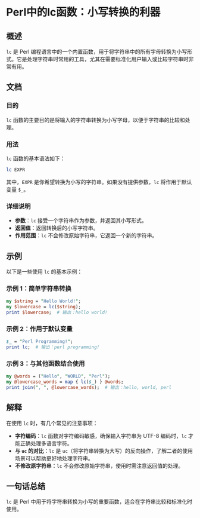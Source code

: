 <!--
Meta Description: # Perl中的lc函数：小写转换的利器 ## 概述 `lc` 是 Perl 编程语言中的一个内置函数，用于将字符串中的所有字母转换为小写形式。它是处理字符串时常用的工具，尤其在需要标准化用户输入或比较字符串时非常有用。 ## 文档 ### 目的 `lc` 函数的主要目的是将输入的字符串转换为小写字...
Meta Keywords: perl, hello, world, print, expr
-->

# Perl中的lc函数：小写转换的利器

## 概述
`lc` 是 Perl 编程语言中的一个内置函数，用于将字符串中的所有字母转换为小写形式。它是处理字符串时常用的工具，尤其在需要标准化用户输入或比较字符串时非常有用。

## 文档
### 目的
`lc` 函数的主要目的是将输入的字符串转换为小写字母，以便于字符串的比较和处理。

### 用法
`lc` 函数的基本语法如下：

```perl
lc EXPR
```

其中，`EXPR` 是你希望转换为小写的字符串。如果没有提供参数，`lc` 将作用于默认变量 `$_`。

### 详细说明
- **参数**：`lc` 接受一个字符串作为参数，并返回其小写形式。
- **返回值**：返回转换后的小写字符串。
- **作用范围**：`lc` 不会修改原始字符串，它返回一个新的字符串。

## 示例
以下是一些使用 `lc` 的基本示例：

### 示例 1：简单字符串转换
```perl
my $string = "Hello World!";
my $lowercase = lc($string);
print $lowercase;  # 输出：hello world!
```

### 示例 2：作用于默认变量
```perl
$_ = "Perl Programming!";
print lc;  # 输出：perl programming!
```

### 示例 3：与其他函数结合使用
```perl
my @words = ("Hello", "WORLD", "Perl");
my @lowercase_words = map { lc($_) } @words;
print join(", ", @lowercase_words);  # 输出：hello, world, perl
```

## 解释
在使用 `lc` 时，有几个常见的注意事项：
- **字符编码**：`lc` 函数对字符编码敏感，确保输入字符串为 UTF-8 编码时，`lc` 才能正确处理多语言字符。
- **与 `uc` 的对比**：`lc` 是 `uc`（将字符串转换为大写）的反向操作，了解二者的使用场景可以帮助更好地处理字符串。
- **不修改原字符串**：`lc` 不会修改原始字符串，使用时需注意返回值的处理。

## 一句话总结
`lc` 是 Perl 中用于将字符串转换为小写的重要函数，适合在字符串比较和标准化时使用。